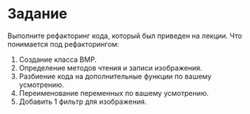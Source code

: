 # Задание
Выполните рефакторинг кода, который был приведен на лекции. Что понимается под рефакторингом:

1.	Создание класса BMP.
2.	Определение методов чтения и записи изображения.
3.	Разбиение кода на дополнительные функции по вашему усмотрению.
4.	Переименование переменных по вашему усмотрению.
5.	Добавить 1 фильтр для изображения.



